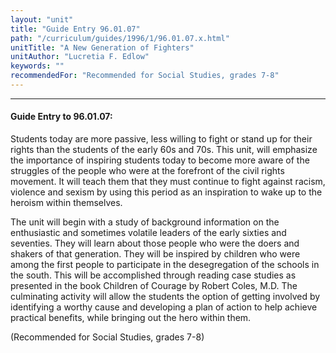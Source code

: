 ```yaml
---
layout: "unit"
title: "Guide Entry 96.01.07"
path: "/curriculum/guides/1996/1/96.01.07.x.html"
unitTitle: "A New Generation of Fighters"
unitAuthor: "Lucretia F. Edlow"
keywords: ""
recommendedFor: "Recommended for Social Studies, grades 7-8"
---
```

<body>
<hr/>
 <h4>
  Guide Entry to 96.01.07:
 </h4>
 Students today are more passive, less willing to fight or stand up for their rights than the students of the early 60s and 70s. This unit, will emphasize the importance of inspiring students today to become more aware of the struggles of the people who were at the forefront of the civil rights movement. It will teach them that they must continue to fight against racism, violence and sexism by using this period as an inspiration to wake up to the heroism within themselves.
 <p>
  The unit will begin with a study of background information on the enthusiastic and sometimes volatile leaders of the early sixties and seventies. They will learn about those people who were the doers and shakers of that generation. They will be inspired by children who were among the first people to participate in the desegregation of the schools in the south. This will be accomplished through reading case studies as presented in the book Children of Courage by Robert Coles, M.D. The culminating activity will allow the students the option of getting involved by identifying a worthy cause and developing a plan of action to help achieve practical benefits, while bringing out the hero within them.
 </p>
 <p>
  (Recommended for Social Studies, grades 7-8)
 </p>

</body>